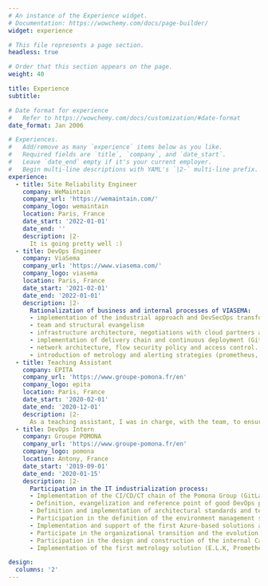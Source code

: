 ```yaml
---
# An instance of the Experience widget.
# Documentation: https://wowchemy.com/docs/page-builder/
widget: experience

# This file represents a page section.
headless: true

# Order that this section appears on the page.
weight: 40

title: Experience
subtitle:

# Date format for experience
#   Refer to https://wowchemy.com/docs/customization/#date-format
date_format: Jan 2006

# Experiences.
#   Add/remove as many `experience` items below as you like.
#   Required fields are `title`, `company`, and `date_start`.
#   Leave `date_end` empty if it's your current employer.
#   Begin multi-line descriptions with YAML's `|2-` multi-line prefix.
experience:
  - title: Site Reliability Engineer
    company: WeMaintain
    company_url: 'https://wemaintain.com/'
    company_logo: wemaintain
    location: Paris, France
    date_start: '2022-01-01'
    date_end: ''
    description: |2-
      It is going pretty well :)
  - title: DevOps Engineer
    company: ViaSema
    company_url: 'https://www.viasema.com/'
    company_logo: viasema
    location: Paris, France
    date_start: '2021-02-01'
    date_end: '2022-01-01'
    description: |2-
      Rationalization of business and internal processes of VIASEMA:
      - implementation of the industrial approach and DevSecOps transformation.
      - team and structural evangelism
      - infrastructure architecture, negotiations with cloud partners and deployment of hybrid fleet (Azure).
      - implementation of delivery chain and continuous deployment (Gitlab-CI, kubernetes, Docker, Helm).
      - network architecture, flow security policy and access control.
      - introduction of metrology and alerting strategies (prometheus, grafana, logstash, datadog). Also at the origin of organizational and managerial change, team cohesion, agile approach and openness to knowledge.
  - title: Teaching Assistant
    company: EPITA
    company_url: 'https://www.groupe-pomona.fr/en'
    company_logo: epita
    location: Paris, France
    date_start: '2020-02-01'
    date_end: '2020-12-01'
    description: |2-
      As a teaching assistant, I was in charge, with the team, to ensure programmation lectures to first years students in C, Java and C++
  - title: DevOps Intern
    company: Groupe POMONA
    company_url: 'https://www.groupe-pomona.fr/en'
    company_logo: pomona
    location: Antony, France
    date_start: '2019-09-01'
    date_end: '2020-01-15'
    description: |2-
      Participation in the IT industrialization process:
      - Implementation of the CI/CD/CT chain of the Pomona Group (GitLab, Jenkins, Ansible, Terraform, SonarQube)
      - Definition, evangelization and reference point of good DevOps practices for the group's IT department
      - Definition and implementation of architectural standards and technical rules of the delivery chain
      - Participation in the definition of the environment management strategy
      - Implementation and support of the first Azure-based solutions and chains
      - Participate in the organizational transition and the evolution of working methods [Agile/Scrum]
      - Participation in the design and construction of the internal CaaS platform (Rancher/Kubernetes)
      - Implementation of the first metrology solution (E.L.K, Prometheus & Grafana) infrastructure

design:
  columns: '2'
---
```

